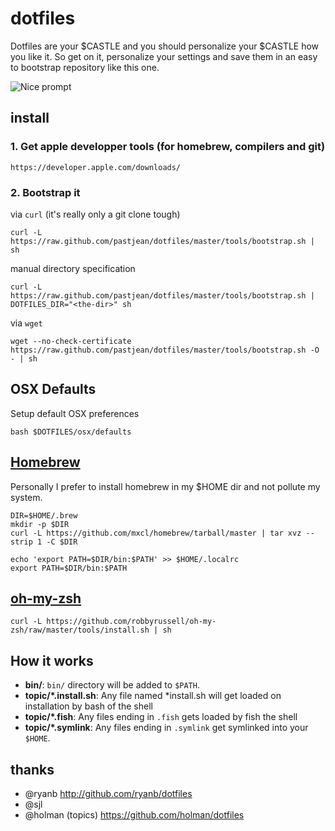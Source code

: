dotfiles
========

Dotfiles are your $CASTLE and you should personalize your $CASTLE how you like it. So get on it, personalize your settings and save them in an easy to bootstrap repository like this one.

![Nice prompt](https://raw.github.com/pastjean/dotfiles/master/tools/ohmyzsh-capture.png)

install
-------

### 1. Get apple developper tools (for homebrew, compilers and git)
    https://developer.apple.com/downloads/

### 2. Bootstrap it
    
via `curl` (it's really only a git clone tough)

    curl -L https://raw.github.com/pastjean/dotfiles/master/tools/bootstrap.sh | sh

manual directory specification

    curl -L https://raw.github.com/pastjean/dotfiles/master/tools/bootstrap.sh | DOTFILES_DIR="<the-dir>" sh

via `wget`

    wget --no-check-certificate https://raw.github.com/pastjean/dotfiles/master/tools/bootstrap.sh -O - | sh



OSX Defaults
------------

Setup default OSX preferences

    bash $DOTFILES/osx/defaults

[Homebrew](http://mxcl.github.com/homebrew/)
--------------------------------------------

Personally I prefer to install homebrew in my $HOME dir and not pollute my system.

    DIR=$HOME/.brew
    mkdir -p $DIR
    curl -L https://github.com/mxcl/homebrew/tarball/master | tar xvz --strip 1 -C $DIR

    echo 'export PATH=$DIR/bin:$PATH' >> $HOME/.localrc
    export PATH=$DIR/bin:$PATH

[oh-my-zsh](https://github.com/robbyrussell/oh-my-zsh)
------------------------------------------------------

    curl -L https://github.com/robbyrussell/oh-my-zsh/raw/master/tools/install.sh | sh



How it works
------------


- **bin/**: `bin/` directory will be added to `$PATH`.
- **topic/\*.install.sh**: Any file named \*install.sh will get loaded on installation by bash
  of the shell
- **topic/\*.fish**: Any files ending in `.fish` gets loaded by fish the shell
- **topic/\*.symlink**: Any files ending in `.symlink` get symlinked into
  your `$HOME`. 

thanks
------
- @ryanb http://github.com/ryanb/dotfiles 
- @sjl
- @holman (topics) https://github.com/holman/dotfiles
